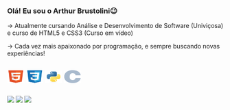 ### Olá! Eu sou o Arthur Brustolini😉
-> Atualmente cursando Análise e Desenvolvimento de Software (Univiçosa) e curso de HTML5 e CSS3 (Curso em vídeo)

-> Cada vez mais apaixonado por programação, e sempre buscando novas experiências!

<div style="display: inline_block"><br>
  <img align="center" alt="Arthur-HTML" height="30" width="40" src="https://raw.githubusercontent.com/devicons/devicon/master/icons/html5/html5-original.svg">
  <img align="center" alt="Arthur-CSS" height="30" width="40" src="https://raw.githubusercontent.com/devicons/devicon/master/icons/css3/css3-original.svg">
  <img align="center" alt="Arthur-Python" height="30" width="40" src="https://raw.githubusercontent.com/devicons/devicon/master/icons/python/python-original.svg">
  <img align="center" alt="Arthur-C" height="30" width="40" src="https://raw.githubusercontent.com/devicons/devicon/master/icons/c/c-original.svg">
</div>

  ##

<div>
  <a href="https://instagram.com/arthurbrustolini" target="_blank"><img src="https://img.shields.io/badge/-Instagram-%23E4405F?style=for-the-badge&logo=instagram&logoColor=white" target="_blank"></a>
  <a href="mailto:arthurbrustolini@outlook.com"><img src="https://img.shields.io/badge/-Outlook-%23333?style=for-the-badge&logo=microsoftoutlook&logoColor=white" target="_blank"></a>
  <a href="https://wa.me/5532998532257" target="_blank"><img src="https://img.shields.io/badge/WhatsApp-25D366?style=for-the-badge&logo=whatsapp&logoColor=white"></a>
  






</div>
